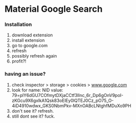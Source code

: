 # Material Google Search

### Installation
1. download extension
2. install extension
3. go to google.com
4. refresh
5. possibly refresh again
6. profit?!


### having an issue?
1. check inspector > storage > cookies > www.google.com
2. look for name: NID value: 79=plY6dGU7COfmytDXjaCCtf3Ilnc_6r_Dp6gOnV9poI-zKGcu9X6gxlkA1Qsk83oElEy0lQTEJ0Cz_pO75_O-4iD4910wdwx_GKS0NbmPkv-MXnOABcLNtghfMDuXo9PH
3. don't see it? refresh.
4. still dont see it? fuck.
